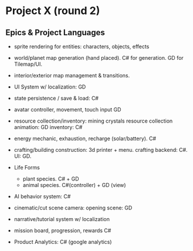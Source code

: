 # Project X (round 2)

## Epics & Project Languages

- sprite rendering for entities: characters, objects, effects

- world/planet map generation (hand placed). C# for generation. GD for Tilemap/UI.
- interior/exterior map management &  transitions.

- UI System w/ localization: GD
- state persistence / save & load: C#

- avatar controller, movement, touch input
GD

- resource collection/inventory: mining crystals
resource collection animation: GD
inventory: C#
- energy mechanic, exhaustion, recharge  (solar/battery). C#
- crafting/building construction: 3d printer + menu. crafting backend: C#. UI: GD.

- Life Forms
    - plant species. C# + GD
    - animal species. C#(controller) + GD (view)

- AI behavior system: C#


- cinematic/cut scene camera: opening scene: GD

- narrative/tutorial system w/ localization

- mission board, progression, rewards
C#




- Product Analytics: C# (google analytics)
